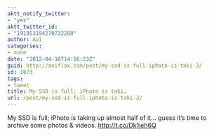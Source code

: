 ```yaml
---
aktt_notify_twitter:
- "yes"
aktt_twitter_id:
- "191953194270732288"
author: Avi
categories:
- none
date: "2012-04-16T14:16:23Z"
guid: http://aviflax.com/post/my-ssd-is-full-iphoto-is-taki-3/
id: 1873
tags:
- tweet
title: My SSD is full; iPhoto is taki…
url: /post/my-ssd-is-full-iphoto-is-taki-3/
---
```

My SSD is full; iPhoto is taking up almost half of it… guess it’s time to archive some photos & videos. <a href="http://t.co/Dk1jeh6Q" rel="nofollow">http://t.co/Dk1jeh6Q</a>